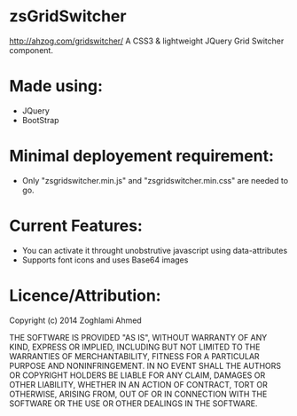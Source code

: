 zsGridSwitcher
=========================

 http://ahzog.com/gridswitcher/
A CSS3 & lightweight JQuery Grid Switcher component.

Made using:
=========================

- JQuery
- BootStrap

Minimal deployement requirement:
=========================

- Only "zsgridswitcher.min.js" and "zsgridswitcher.min.css" are needed to go.



Current Features:
=========================

- You can activate it throught unobstrutive javascript using data-attributes
- Supports font icons and uses Base64 images


Licence/Attribution:
=========================
Copyright (c) 2014 Zoghlami Ahmed

THE SOFTWARE IS PROVIDED "AS IS", WITHOUT WARRANTY OF ANY KIND, EXPRESS OR
IMPLIED, INCLUDING BUT NOT LIMITED TO THE WARRANTIES OF MERCHANTABILITY,
FITNESS FOR A PARTICULAR PURPOSE AND NONINFRINGEMENT. IN NO EVENT SHALL THE
AUTHORS OR COPYRIGHT HOLDERS BE LIABLE FOR ANY CLAIM, DAMAGES OR OTHER
LIABILITY, WHETHER IN AN ACTION OF CONTRACT, TORT OR OTHERWISE, ARISING FROM,
OUT OF OR IN CONNECTION WITH THE SOFTWARE OR THE USE OR OTHER DEALINGS IN
THE SOFTWARE.